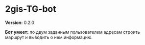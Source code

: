 # 2gis-TG-bot
**Version:** 0.2.0

**Бот умеет:** по двум заданным пользователем адресам строить маршрут и выводить о нем информацию.